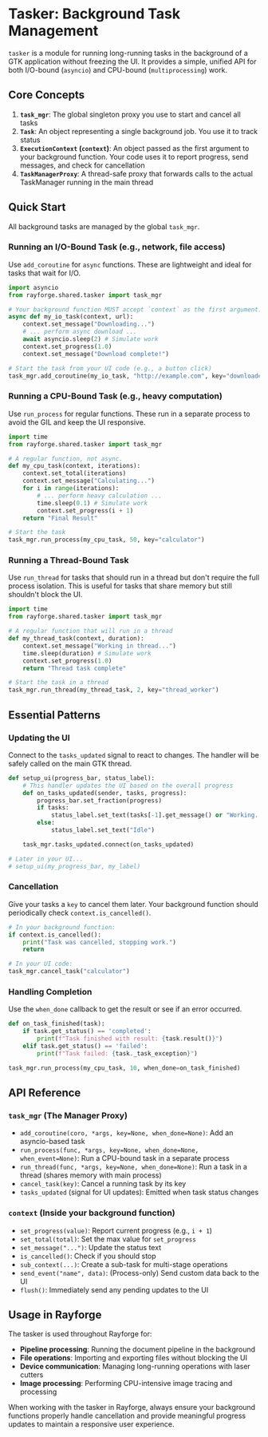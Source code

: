 # Tasker: Background Task Management

`tasker` is a module for running long-running tasks in the background of a GTK application without freezing the UI. It provides a simple, unified API for both I/O-bound (`asyncio`) and CPU-bound (`multiprocessing`) work.

## Core Concepts

1. **`task_mgr`**: The global singleton proxy you use to start and cancel all tasks
2. **`Task`**: An object representing a single background job. You use it to track status
3. **`ExecutionContext` (`context`)**: An object passed as the first argument to your background function. Your code uses it to report progress, send messages, and check for cancellation
4. **`TaskManagerProxy`**: A thread-safe proxy that forwards calls to the actual TaskManager running in the main thread

## Quick Start

All background tasks are managed by the global `task_mgr`.

### Running an I/O-Bound Task (e.g., network, file access)

Use `add_coroutine` for `async` functions. These are lightweight and ideal for tasks that wait for I/O.

```python
import asyncio
from rayforge.shared.tasker import task_mgr

# Your background function MUST accept `context` as the first argument.
async def my_io_task(context, url):
    context.set_message("Downloading...")
    # ... perform async download ...
    await asyncio.sleep(2) # Simulate work
    context.set_progress(1.0)
    context.set_message("Download complete!")

# Start the task from your UI code (e.g., a button click)
task_mgr.add_coroutine(my_io_task, "http://example.com", key="downloader")
```

### Running a CPU-Bound Task (e.g., heavy computation)

Use `run_process` for regular functions. These run in a separate process to avoid the GIL and keep the UI responsive.

```python
import time
from rayforge.shared.tasker import task_mgr

# A regular function, not async.
def my_cpu_task(context, iterations):
    context.set_total(iterations)
    context.set_message("Calculating...")
    for i in range(iterations):
        # ... perform heavy calculation ...
        time.sleep(0.1) # Simulate work
        context.set_progress(i + 1)
    return "Final Result"

# Start the task
task_mgr.run_process(my_cpu_task, 50, key="calculator")
```

### Running a Thread-Bound Task

Use `run_thread` for tasks that should run in a thread but don't require the full process isolation. This is useful for tasks that share memory but still shouldn't block the UI.

```python
import time
from rayforge.shared.tasker import task_mgr

# A regular function that will run in a thread
def my_thread_task(context, duration):
    context.set_message("Working in thread...")
    time.sleep(duration) # Simulate work
    context.set_progress(1.0)
    return "Thread task complete"

# Start the task in a thread
task_mgr.run_thread(my_thread_task, 2, key="thread_worker")
```

## Essential Patterns

### Updating the UI

Connect to the `tasks_updated` signal to react to changes. The handler will be safely called on the main GTK thread.

```python
def setup_ui(progress_bar, status_label):
    # This handler updates the UI based on the overall progress
    def on_tasks_updated(sender, tasks, progress):
        progress_bar.set_fraction(progress)
        if tasks:
            status_label.set_text(tasks[-1].get_message() or "Working...")
        else:
            status_label.set_text("Idle")

    task_mgr.tasks_updated.connect(on_tasks_updated)

# Later in your UI...
# setup_ui(my_progress_bar, my_label)
```

### Cancellation

Give your tasks a `key` to cancel them later. Your background function should periodically check `context.is_cancelled()`.

```python
# In your background function:
if context.is_cancelled():
    print("Task was cancelled, stopping work.")
    return

# In your UI code:
task_mgr.cancel_task("calculator")
```

### Handling Completion

Use the `when_done` callback to get the result or see if an error occurred.

```python
def on_task_finished(task):
    if task.get_status() == 'completed':
        print(f"Task finished with result: {task.result()}")
    elif task.get_status() == 'failed':
        print(f"Task failed: {task._task_exception}")

task_mgr.run_process(my_cpu_task, 10, when_done=on_task_finished)
```

## API Reference

### `task_mgr` (The Manager Proxy)

- `add_coroutine(coro, *args, key=None, when_done=None)`: Add an asyncio-based task
- `run_process(func, *args, key=None, when_done=None, when_event=None)`: Run a CPU-bound task in a separate process
- `run_thread(func, *args, key=None, when_done=None)`: Run a task in a thread (shares memory with main process)
- `cancel_task(key)`: Cancel a running task by its key
- `tasks_updated` (signal for UI updates): Emitted when task status changes

### `context` (Inside your background function)

- `set_progress(value)`: Report current progress (e.g., `i + 1`)
- `set_total(total)`: Set the max value for `set_progress`
- `set_message("...")`: Update the status text
- `is_cancelled()`: Check if you should stop
- `sub_context(...)`: Create a sub-task for multi-stage operations
- `send_event("name", data)`: (Process-only) Send custom data back to the UI
- `flush()`: Immediately send any pending updates to the UI

## Usage in Rayforge

The tasker is used throughout Rayforge for:

- **Pipeline processing**: Running the document pipeline in the background
- **File operations**: Importing and exporting files without blocking the UI
- **Device communication**: Managing long-running operations with laser cutters
- **Image processing**: Performing CPU-intensive image tracing and processing

When working with the tasker in Rayforge, always ensure your background functions properly handle cancellation and provide meaningful progress updates to maintain a responsive user experience.